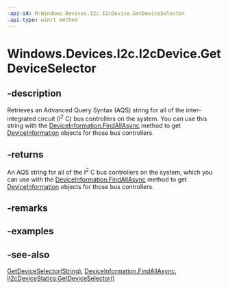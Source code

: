 ```yaml
---
-api-id: M:Windows.Devices.I2c.I2cDevice.GetDeviceSelector
-api-type: winrt method
---
```


<!-- Method syntax
public string GetDeviceSelector()
-->

# Windows.Devices.I2c.I2cDevice.GetDeviceSelector

## -description
Retrieves an Advanced Query Syntax (AQS) string for all of the inter-integrated circuit (I<sup>2</sup> C) bus controllers on the system. You can use this string with the [DeviceInformation.FindAllAsync](../windows.devices.enumeration/deviceinformation_findallasync_1257462890.md) method to get [DeviceInformation](../windows.devices.enumeration/deviceinformation.md) objects for those bus controllers.

## -returns
An AQS string for all of the I<sup>2</sup> C bus controllers on the system, which you can use with the [DeviceInformation.FindAllAsync](../windows.devices.enumeration/deviceinformation_findallasync_1257462890.md) method to get [DeviceInformation](../windows.devices.enumeration/deviceinformation.md) objects for those bus controllers.

## -remarks

## -examples

## -see-also
[GetDeviceSelector(String)](i2cdevice_getdeviceselector_1752695616.md), [DeviceInformation.FindAllAsync](../windows.devices.enumeration/deviceinformation_findallasync_1257462890.md), [II2cDeviceStatics.GetDeviceSelector()](ii2cdevicestatics_getdeviceselector_838466080.md)